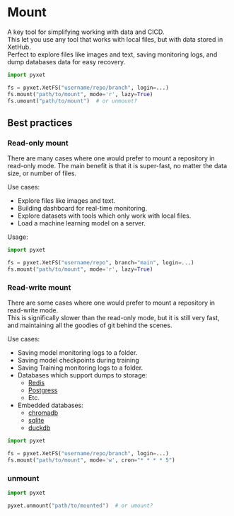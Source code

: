 # Mount

A key tool for simplifying working with data and CICD.   
This let you use any tool that works with local files, but with data stored in XetHub.   
Perfect to explore files like images and text, saving monitoring logs, and dump databases data for easy recovery.

```python
import pyxet

fs = pyxet.XetFS("username/repo/branch", login=...)
fs.mount("path/to/mount", mode='r', lazy=True)
fs.umount("path/to/mount")  # or unmount? 
```

## Best practices

### Read-only mount

There are many cases where one would prefer to mount a repository in read-only mode.
The main benefit is that it is super-fast, no matter the data size, or number of files.

Use cases:

* Explore files like images and text.
* Building dashboard for real-time monitoring.
* Explore datasets with tools which only work with local files.
* Load a machine learning model on a server.

Usage:

```python
import pyxet

fs = pyxet.XetFS("username/repo", branch="main", login=...)
fs.mount("path/to/mount", mode='r', lazy=True)
```

### Read-write mount

There are some cases where one would prefer to mount a repository in read-write mode.   
This is significally slower than the read-only mode, but it is still very fast, and maintaining all the goodies of git
behind the scenes.

Use cases:

* Saving model monitoring logs to a folder.
* Saving model checkpoints during training
* Saving Training monitoring logs to a folder.
* Databases which support dumps to storage:
    * [Redis](https://redis.com/)
    * [Postgress](https://www.postgresql.org)
    * Etc.
* Embedded databases:
    * [chromadb](https://github.com/chroma-core/chroma)
    * [sqlite](https://sqlite.org/index.html)
    * [duckdb](https://duckdb.org)

```python
import pyxet

fs = pyxet.XetFS("username/repo/branch", login=...)
fs.mount("path/to/mount", mode='w', cron="* * * * 5")
```

### unmount

```python
import pyxet

pyxet.unmount("path/to/mounted")  # or umount?
```